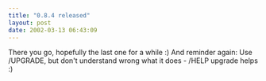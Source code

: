 ```yaml
---
title: "0.8.4 released"
layout: post
date: 2002-03-13 06:43:09
---
```

There you go, hopefully the last one for a while :) And reminder again:
Use /UPGRADE, but don't understand wrong what it does - /HELP upgrade
helps :)

